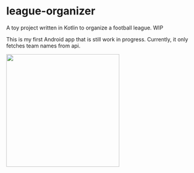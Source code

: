 # league-organizer
A toy project written in Kotlin to organize a football league. WIP

This is my first Android app that is still work in progress. Currently, it only fetches team names from api.

<img src="https://raw.github.com/Asocia/league-organizer/master/screenshot.jpg" width="300">
